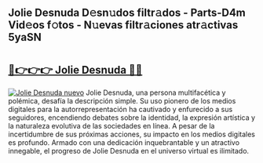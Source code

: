 ## Jolie Desnuda D𝚎sn𝚞dos filtr𝚊dos - Parts-D4m Vid𝚎os f𝚘tos - N𝚞evas filtr𝚊ciones atr𝚊ctivas 5yaSN

# <h2><a href="http://mb3pezw.tromn.icu/?c=Jolie+Desnuda">🔗👉👉👉 Jolie Desnuda 🔗🔗</a></h2>

[![Jolie Desnuda nuevo](https://i.imgur.com/pEAQMta.gif)](http://mb3pezw.tromn.icu/?c=Jolie+Desnuda)
Jolie Desnuda, una persona multifacética y polémica, desafía la descripción simple. Su uso pionero de los medios digitales para la autorrepresentación ha cautivado y enfurecido a sus seguidores, encendiendo debates sobre la identidad, la expresión artística y la naturaleza evolutiva de las sociedades en línea. A pesar de la incertidumbre de sus próximas acciones, su impacto en los medios digitales es profundo. Armado con una dedicación inquebrantable y un atractivo innegable, el progreso de Jolie Desnuda en el universo virtual es ilimitado.
